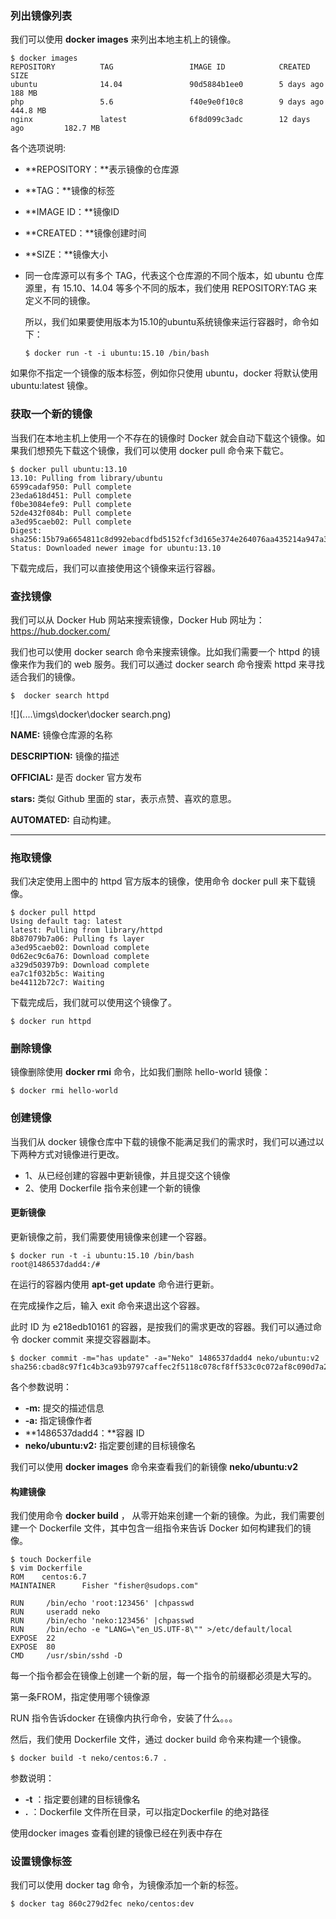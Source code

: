 ### 列出镜像列表

我们可以使用 **docker images** 来列出本地主机上的镜像。

```shell
$ docker images           
REPOSITORY          TAG                 IMAGE ID            CREATED             SIZE
ubuntu              14.04               90d5884b1ee0        5 days ago          188 MB
php                 5.6                 f40e9e0f10c8        9 days ago          444.8 MB
nginx               latest              6f8d099c3adc        12 days ago         182.7 MB
```

各个选项说明:

- **REPOSITORY：**表示镜像的仓库源

- **TAG：**镜像的标签

- **IMAGE ID：**镜像ID

- **CREATED：**镜像创建时间

- **SIZE：**镜像大小

- 同一仓库源可以有多个 TAG，代表这个仓库源的不同个版本，如 ubuntu 仓库源里，有 15.10、14.04 等多个不同的版本，我们使用 REPOSITORY:TAG 来定义不同的镜像。

  所以，我们如果要使用版本为15.10的ubuntu系统镜像来运行容器时，命令如下：

  ```shell
  $ docker run -t -i ubuntu:15.10 /bin/bash 
  ```

如果你不指定一个镜像的版本标签，例如你只使用 ubuntu，docker 将默认使用 ubuntu:latest 镜像。

### 获取一个新的镜像

当我们在本地主机上使用一个不存在的镜像时 Docker 就会自动下载这个镜像。如果我们想预先下载这个镜像，我们可以使用 docker pull 命令来下载它。

```shell
$ docker pull ubuntu:13.10
13.10: Pulling from library/ubuntu
6599cadaf950: Pull complete 
23eda618d451: Pull complete 
f0be3084efe9: Pull complete 
52de432f084b: Pull complete 
a3ed95caeb02: Pull complete 
Digest: sha256:15b79a6654811c8d992ebacdfbd5152fcf3d165e374e264076aa435214a947a3
Status: Downloaded newer image for ubuntu:13.10
```

下载完成后，我们可以直接使用这个镜像来运行容器。

### 查找镜像

我们可以从 Docker Hub 网站来搜索镜像，Docker Hub 网址为：https://hub.docker.com/

我们也可以使用 docker search 命令来搜索镜像。比如我们需要一个 httpd 的镜像来作为我们的 web 服务。我们可以通过 docker search 命令搜索 httpd 来寻找适合我们的镜像。

```shell
$  docker search httpd
```

![](..\..\imgs\docker\docker search.png)

**NAME:** 镜像仓库源的名称

**DESCRIPTION:** 镜像的描述

**OFFICIAL:** 是否 docker 官方发布

**stars:** 类似 Github 里面的 star，表示点赞、喜欢的意思。

**AUTOMATED:** 自动构建。

------

### 拖取镜像

我们决定使用上图中的 httpd 官方版本的镜像，使用命令 docker pull 来下载镜像。

```shell
$ docker pull httpd
Using default tag: latest
latest: Pulling from library/httpd
8b87079b7a06: Pulling fs layer 
a3ed95caeb02: Download complete 
0d62ec9c6a76: Download complete 
a329d50397b9: Download complete 
ea7c1f032b5c: Waiting 
be44112b72c7: Waiting
```

下载完成后，我们就可以使用这个镜像了。

```shell
$ docker run httpd
```

### 删除镜像

镜像删除使用 **docker rmi** 命令，比如我们删除 hello-world 镜像：

```
$ docker rmi hello-world
```

### 创建镜像

当我们从 docker 镜像仓库中下载的镜像不能满足我们的需求时，我们可以通过以下两种方式对镜像进行更改。

- 1、从已经创建的容器中更新镜像，并且提交这个镜像
- 2、使用 Dockerfile 指令来创建一个新的镜像

#### 更新镜像

更新镜像之前，我们需要使用镜像来创建一个容器。

```shell
$ docker run -t -i ubuntu:15.10 /bin/bash
root@1486537dadd4:/#  
```

在运行的容器内使用 **apt-get update** 命令进行更新。

在完成操作之后，输入 exit 命令来退出这个容器。

此时 ID 为 e218edb10161 的容器，是按我们的需求更改的容器。我们可以通过命令 docker commit 来提交容器副本。

```shell
$ docker commit -m="has update" -a="Neko" 1486537dadd4 neko/ubuntu:v2
sha256:cbad8c97f1c4b3ca93b9797caffec2f5118c078cf8ff533c0c072af8c090d7a2
```

各个参数说明：

- **-m:** 提交的描述信息
- **-a:** 指定镜像作者
- **1486537dadd4：**容器 ID
- **neko/ubuntu:v2:** 指定要创建的目标镜像名

我们可以使用 **docker images** 命令来查看我们的新镜像 **neko/ubuntu:v2**

#### 构建镜像

我们使用命令 **docker build** ， 从零开始来创建一个新的镜像。为此，我们需要创建一个 Dockerfile 文件，其中包含一组指令来告诉 Docker 如何构建我们的镜像。

```shell
$ touch Dockerfile
$ vim Dockerfile
ROM    centos:6.7
MAINTAINER      Fisher "fisher@sudops.com"

RUN     /bin/echo 'root:123456' |chpasswd
RUN     useradd neko
RUN     /bin/echo 'neko:123456' |chpasswd
RUN     /bin/echo -e "LANG=\"en_US.UTF-8\"" >/etc/default/local
EXPOSE  22
EXPOSE  80
CMD     /usr/sbin/sshd -D
```

每一个指令都会在镜像上创建一个新的层，每一个指令的前缀都必须是大写的。

第一条FROM，指定使用哪个镜像源

RUN 指令告诉docker 在镜像内执行命令，安装了什么。。。

然后，我们使用 Dockerfile 文件，通过 docker build 命令来构建一个镜像。

```shell
$ docker build -t neko/centos:6.7 .
```

参数说明：

- **-t** ：指定要创建的目标镜像名
- **.** ：Dockerfile 文件所在目录，可以指定Dockerfile 的绝对路径

使用docker images 查看创建的镜像已经在列表中存在

### 设置镜像标签

我们可以使用 docker tag 命令，为镜像添加一个新的标签。

```shell
$ docker tag 860c279d2fec neko/centos:dev
```

